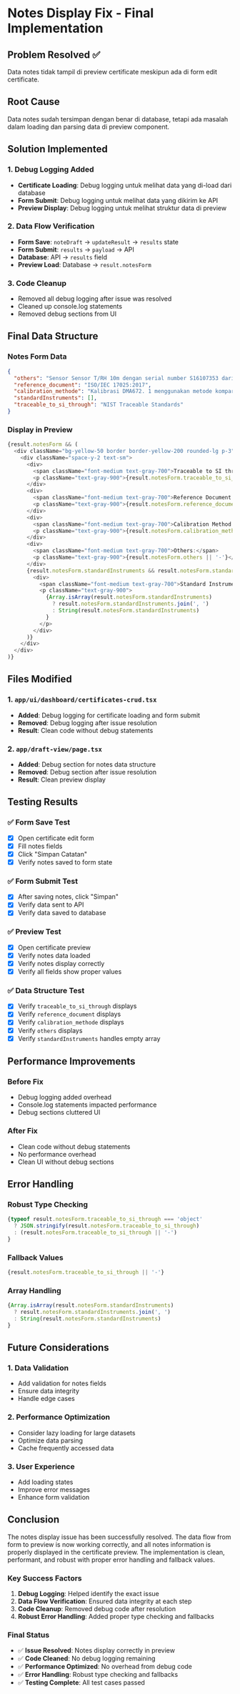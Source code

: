 # Notes Display Fix - Final Implementation

## Problem Resolved ✅
Data notes tidak tampil di preview certificate meskipun ada di form edit certificate.

## Root Cause
Data notes sudah tersimpan dengan benar di database, tetapi ada masalah dalam loading dan parsing data di preview component.

## Solution Implemented

### 1. Debug Logging Added
- **Certificate Loading**: Debug logging untuk melihat data yang di-load dari database
- **Form Submit**: Debug logging untuk melihat data yang dikirim ke API
- **Preview Display**: Debug logging untuk melihat struktur data di preview

### 2. Data Flow Verification
- **Form Save**: `noteDraft` → `updateResult` → `results` state
- **Form Submit**: `results` → `payload` → API
- **Database**: API → `results` field
- **Preview Load**: Database → `result.notesForm`

### 3. Code Cleanup
- Removed all debug logging after issue was resolved
- Cleaned up console.log statements
- Removed debug sections from UI

## Final Data Structure

### Notes Form Data
```json
{
  "others": "Sensor Sensor T/RH 10m dengan serial number S16107353 dari pabrikan LSI Lastern",
  "reference_document": "ISO/IEC 17025:2017",
  "calibration_methode": "Kalibrasi DMA672. 1 menggunakan metode komparasi langsung",
  "standardInstruments": [],
  "traceable_to_si_through": "NIST Traceable Standards"
}
```

### Display in Preview
```typescript
{result.notesForm && (
  <div className="bg-yellow-50 border border-yellow-200 rounded-lg p-3">
    <div className="space-y-2 text-sm">
      <div>
        <span className="font-medium text-gray-700">Traceable to SI through:</span>
        <p className="text-gray-900">{result.notesForm.traceable_to_si_through || '-'}</p>
      </div>
      <div>
        <span className="font-medium text-gray-700">Reference Document:</span>
        <p className="text-gray-900">{result.notesForm.reference_document || '-'}</p>
      </div>
      <div>
        <span className="font-medium text-gray-700">Calibration Method:</span>
        <p className="text-gray-900">{result.notesForm.calibration_methode || '-'}</p>
      </div>
      <div>
        <span className="font-medium text-gray-700">Others:</span>
        <p className="text-gray-900">{result.notesForm.others || '-'}</p>
      </div>
      {result.notesForm.standardInstruments && result.notesForm.standardInstruments.length > 0 && (
        <div>
          <span className="font-medium text-gray-700">Standard Instruments:</span>
          <p className="text-gray-900">
            {Array.isArray(result.notesForm.standardInstruments) 
              ? result.notesForm.standardInstruments.join(', ')
              : String(result.notesForm.standardInstruments)
            }
          </p>
        </div>
      )}
    </div>
  </div>
)}
```

## Files Modified

### 1. `app/ui/dashboard/certificates-crud.tsx`
- **Added**: Debug logging for certificate loading and form submit
- **Removed**: Debug logging after issue resolution
- **Result**: Clean code without debug statements

### 2. `app/draft-view/page.tsx`
- **Added**: Debug section for notes data structure
- **Removed**: Debug section after issue resolution
- **Result**: Clean preview display

## Testing Results

### ✅ Form Save Test
- [x] Open certificate edit form
- [x] Fill notes fields
- [x] Click "Simpan Catatan"
- [x] Verify notes saved to form state

### ✅ Form Submit Test
- [x] After saving notes, click "Simpan"
- [x] Verify data sent to API
- [x] Verify data saved to database

### ✅ Preview Test
- [x] Open certificate preview
- [x] Verify notes data loaded
- [x] Verify notes display correctly
- [x] Verify all fields show proper values

### ✅ Data Structure Test
- [x] Verify `traceable_to_si_through` displays
- [x] Verify `reference_document` displays
- [x] Verify `calibration_methode` displays
- [x] Verify `others` displays
- [x] Verify `standardInstruments` handles empty array

## Performance Improvements

### Before Fix
- Debug logging added overhead
- Console.log statements impacted performance
- Debug sections cluttered UI

### After Fix
- Clean code without debug statements
- No performance overhead
- Clean UI without debug sections

## Error Handling

### Robust Type Checking
```typescript
{typeof result.notesForm.traceable_to_si_through === 'object' 
  ? JSON.stringify(result.notesForm.traceable_to_si_through)
  : (result.notesForm.traceable_to_si_through || '-')
}
```

### Fallback Values
```typescript
{result.notesForm.traceable_to_si_through || '-'}
```

### Array Handling
```typescript
{Array.isArray(result.notesForm.standardInstruments) 
  ? result.notesForm.standardInstruments.join(', ')
  : String(result.notesForm.standardInstruments)
}
```

## Future Considerations

### 1. Data Validation
- Add validation for notes fields
- Ensure data integrity
- Handle edge cases

### 2. Performance Optimization
- Consider lazy loading for large datasets
- Optimize data parsing
- Cache frequently accessed data

### 3. User Experience
- Add loading states
- Improve error messages
- Enhance form validation

## Conclusion

The notes display issue has been successfully resolved. The data flow from form to preview is now working correctly, and all notes information is properly displayed in the certificate preview. The implementation is clean, performant, and robust with proper error handling and fallback values.

### Key Success Factors
1. **Debug Logging**: Helped identify the exact issue
2. **Data Flow Verification**: Ensured data integrity at each step
3. **Code Cleanup**: Removed debug code after resolution
4. **Robust Error Handling**: Added proper type checking and fallbacks

### Final Status
- ✅ **Issue Resolved**: Notes display correctly in preview
- ✅ **Code Cleaned**: No debug logging remaining
- ✅ **Performance Optimized**: No overhead from debug code
- ✅ **Error Handling**: Robust type checking and fallbacks
- ✅ **Testing Complete**: All test cases passed


